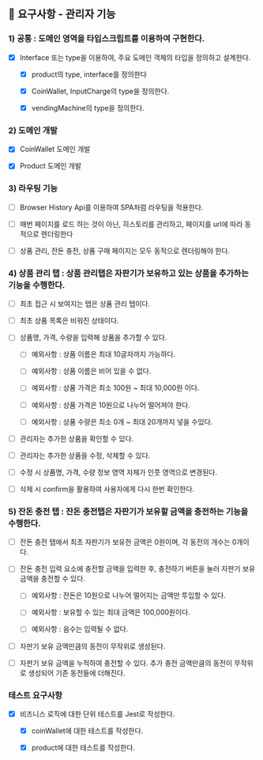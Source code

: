 ## 🎯 요구사항 - 관리자 기능

### 1) 공통 : 도메인 영역을 타입스크립트를 이용하여 구현한다.

- [x] Interface 또는 type을 이용하여, 주요 도메인 객체의 타입을 정의하고 설계한다.

  - [x] product의 type, interface를 정의한다

  - [x] CoinWallet, InputCharge의 type을 정의한다.

  - [x] vendingMachine의 type을 정의한다.

### 2) 도메인 개발

- [x] CoinWallet 도메인 개발

- [x] Product 도메인 개발

### 3) 라우팅 기능

- [ ] Browser History Api를 이용하여 SPA처럼 라우팅을 적용한다.

- [ ] 매번 페이지를 로드 하는 것이 아닌, 히스토리를 관리하고, 페이지를 url에 따라 동적으로 렌더링한다

- [ ] 상품 관리, 잔돈 충전, 상품 구매 페이지는 모두 동적으로 렌더링해야 한다.

### 4) 상품 관리 탭 : 상품 관리탭은 자판기가 보유하고 있는 상품을 추가하는 기능을 수행한다.

- [ ] 최초 접근 시 보여지는 탭은 상품 관리 탭이다.

- [ ] 최초 상품 목록은 비워진 상태이다.

- [ ] 상품명, 가격, 수량을 입력해 상품을 추가할 수 있다.

  - [ ] 예외사항 : 상품 이름은 최대 10글자까지 가능하다.

  - [ ] 예외사항 : 상품 이름은 비어 있을 수 없다.

  - [ ] 예외사항 : 상품 가격은 최소 100원 ~ 최대 10,000원 이다.

  - [ ] 예외사항 : 상품 가격은 10원으로 나누어 떨어져야 한다.

  - [ ] 예외사항 : 상품 수량은 최소 0개 ~ 최대 20개까지 넣을 수있다.

- [ ] 관리자는 추가한 상품을 확인할 수 있다.

- [ ] 관리자는 추가한 상품을 수정, 삭제할 수 있다.

- [ ] 수정 시 상품명, 가격, 수량 정보 영역 자체가 인풋 영역으로 변경된다.

- [ ] 삭제 시 confirm을 활용하여 사용자에게 다시 한번 확인한다.

### 5) 잔돈 충전 탭 : 잔돈 충전탭은 자판기가 보유할 금액을 충전하는 기능을 수행한다.

- [ ] 잔돈 충전 탭에서 최초 자판기가 보유한 금액은 0원이며, 각 동전의 개수는 0개이다.

- [ ] 잔돈 충전 입력 요소에 충전할 금액을 입력한 후, 충전하기 버튼을 눌러 자판기 보유 금액을 충전할 수 있다.

  - [ ] 예외사항 : 잔돈은 10원으로 나누어 떨어지는 금액만 투입할 수 있다.

  - [ ] 예외사항 : 보유할 수 있는 최대 금액은 100,000원이다.

  - [ ] 예외사항 : 음수는 입력될 수 없다.

- [ ] 자판기 보유 금액만큼의 동전이 무작위로 생성된다.

- [ ] 자판기 보유 금액을 누적하여 충전할 수 있다. 추가 충전 금액만큼의 동전이 무작위로 생성되어 기존 동전들에 더해진다.

### 테스트 요구사항

- [x] 비즈니스 로직에 대한 단위 테스트를 Jest로 작성한다.

  - [x] coinWallet에 대한 테스트를 작성한다.

  - [x] product에 대한 테스트를 작성한다.
